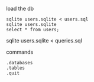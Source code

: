 load the db

    sqlite users.sqlite < users.sql
    sqlite users.sqlite
    select * from users;

sqlite users.sqlite < queries.sql


commands

    .databases
    .tables
    .quit
